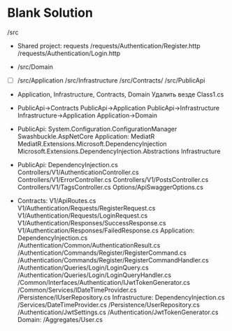 # Blank Solution 
/src
    
* Shared project: requests 
/requests/Authentication/Register.http 
/requests/Authentication/Login.http 
 

* /src/Domain 
- [ ] /src/Application 
/src/Infrastructure 
/src/Contracts/ 
/src/PublicApi 
 

* Application, Infrastructure, Contracts, Domain Удалить везде Class1.cs 
 

* PublicApi->Contracts 
PublicApi->Application 
PublicApi->Infrastructure 
Infrastructure->Application 
Application->Domain 
 

* PublicApi: 
System.Configuration.ConfigurationManager 
Swashbuckle.AspNetCore 
Application: 
MediatR 
MediatR.Extensions.Microsoft.DependencyInjection 
Microsoft.Extensions.DependencyInjection.Abstractions 
Infrastructure 
 

* PublicApi: 
DependencyInjection.cs 
Controllers/V1/AuthenticationController.cs 
Controllers/V1/ErrorController.cs 
Controllers/V1/PostsController.cs 
Controllers/V1/TagsController.cs 
Options/ApiSwaggerOptions.cs 
 
* Contracts: 
V1/ApiRoutes.cs 
V1/Authentication/Requests/RegisterRequest.cs 
V1/Authentication/Requests/LoginRequest.cs 
V1/Authentication/Responses/SuccessResponse.cs 
V1/Authentication/Responses/FailedResponse.cs 
Application: 
DependencyInjection.cs 
/Authentication/Common/AuthenticationResult.cs 
/Authentication/Commands/Register/RegisterCommand.cs 
/Authentication/Commands/Register/RegisterCommandHandler.cs 
/Authentication/Queries/Login/LoginQuery.cs 
/Authentication/Queries/Login/LoginQueryHandler.cs 
/Common/Interfaces/Authentication/IJwtTokenGenerator.cs 
/Common/Services/IDateTimeProvider.cs 
/Persistence/IUserRepository.cs 
Infrastructure: 
DependencyInjection.cs 
/Services/DateTimeProvider.cs 
/Persistence/UserRepository.cs 
/Authentication/JwtSettings.cs 
/Authentication/JwtTokenGenerator.cs 
Domain: 
/Aggregates/User.cs 
